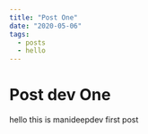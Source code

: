 ```yaml
---
title: "Post One"
date: "2020-05-06"
tags:
  - posts
  - hello
---
```


# Post dev One

hello this is manideepdev first post
